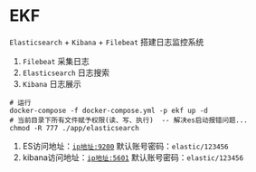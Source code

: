 # EKF

`Elasticsearch` + `Kibana` + `Filebeat` 搭建日志监控系统

1. `Filebeat` 采集日志
2. `Elasticsearch` 日志搜索
3. `Kibana` 日志展示

```shell
# 运行
docker-compose -f docker-compose.yml -p ekf up -d
# 当前目录下所有文件赋予权限(读、写、执行)  -- 解决es启动报错问题...
chmod -R 777 ./app/elasticsearch
```

1. ES访问地址：[`ip地址:9200`](http://127.0.0.1:9200)
   默认账号密码：`elastic/123456`
2. kibana访问地址：[`ip地址:5601`](http://127.0.0.1:5601)
   默认账号密码：`elastic/123456`
